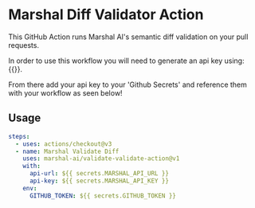 # Marshal Diff Validator Action

This GitHub Action runs Marshal AI's semantic diff validation on your pull requests. 

In order to use this workflow you will need to generate an api key using: {{}}.

From there add your api key to your 'Github Secrets' and reference them with your workflow as seen below!

## Usage

```yaml
steps:
  - uses: actions/checkout@v3
  - name: Marshal Validate Diff
    uses: marshal-ai/validate-validate-action@v1
    with:
      api-url: ${{ secrets.MARSHAL_API_URL }}
      api-key: ${{ secrets.MARSHAL_API_KEY }}
    env:
      GITHUB_TOKEN: ${{ secrets.GITHUB_TOKEN }}